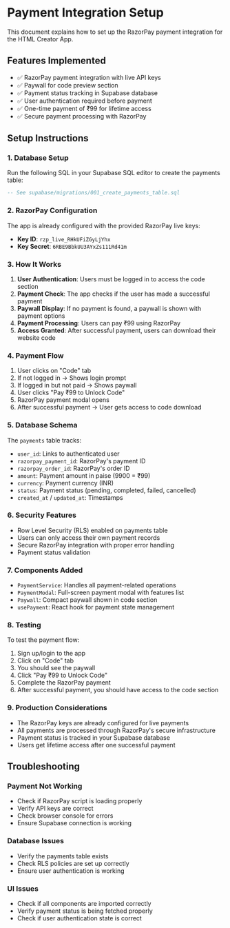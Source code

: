 # Payment Integration Setup

This document explains how to set up the RazorPay payment integration for the HTML Creator App.

## Features Implemented

- ✅ RazorPay payment integration with live API keys
- ✅ Paywall for code preview section
- ✅ Payment status tracking in Supabase database
- ✅ User authentication required before payment
- ✅ One-time payment of ₹99 for lifetime access
- ✅ Secure payment processing with RazorPay

## Setup Instructions

### 1. Database Setup

Run the following SQL in your Supabase SQL editor to create the payments table:

```sql
-- See supabase/migrations/001_create_payments_table.sql
```

### 2. RazorPay Configuration

The app is already configured with the provided RazorPay live keys:
- **Key ID**: `rzp_live_RHkUFiZGyLjYhx`
- **Key Secret**: `6RBE9BbkUU3AYxZs111Rd41m`

### 3. How It Works

1. **User Authentication**: Users must be logged in to access the code section
2. **Payment Check**: The app checks if the user has made a successful payment
3. **Paywall Display**: If no payment is found, a paywall is shown with payment options
4. **Payment Processing**: Users can pay ₹99 using RazorPay
5. **Access Granted**: After successful payment, users can download their website code

### 4. Payment Flow

1. User clicks on "Code" tab
2. If not logged in → Shows login prompt
3. If logged in but not paid → Shows paywall
4. User clicks "Pay ₹99 to Unlock Code"
5. RazorPay payment modal opens
6. After successful payment → User gets access to code download

### 5. Database Schema

The `payments` table tracks:
- `user_id`: Links to authenticated user
- `razorpay_payment_id`: RazorPay's payment ID
- `razorpay_order_id`: RazorPay's order ID
- `amount`: Payment amount in paise (9900 = ₹99)
- `currency`: Payment currency (INR)
- `status`: Payment status (pending, completed, failed, cancelled)
- `created_at` / `updated_at`: Timestamps

### 6. Security Features

- Row Level Security (RLS) enabled on payments table
- Users can only access their own payment records
- Secure RazorPay integration with proper error handling
- Payment status validation

### 7. Components Added

- `PaymentService`: Handles all payment-related operations
- `PaymentModal`: Full-screen payment modal with features list
- `Paywall`: Compact paywall shown in code section
- `usePayment`: React hook for payment state management

### 8. Testing

To test the payment flow:
1. Sign up/login to the app
2. Click on "Code" tab
3. You should see the paywall
4. Click "Pay ₹99 to Unlock Code"
5. Complete the RazorPay payment
6. After successful payment, you should have access to the code section

### 9. Production Considerations

- The RazorPay keys are already configured for live payments
- All payments are processed through RazorPay's secure infrastructure
- Payment status is tracked in your Supabase database
- Users get lifetime access after one successful payment

## Troubleshooting

### Payment Not Working
- Check if RazorPay script is loading properly
- Verify API keys are correct
- Check browser console for errors
- Ensure Supabase connection is working

### Database Issues
- Verify the payments table exists
- Check RLS policies are set up correctly
- Ensure user authentication is working

### UI Issues
- Check if all components are imported correctly
- Verify payment status is being fetched properly
- Check if user authentication state is correct
